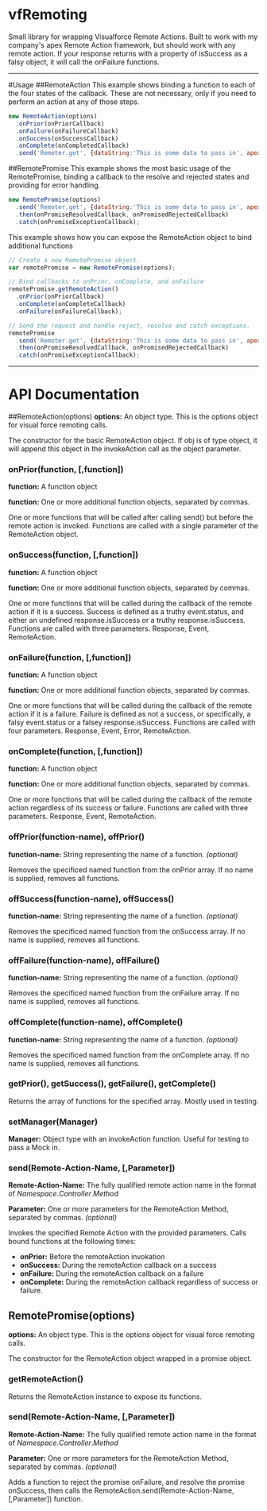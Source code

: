 # vfRemoting
Small library for wrapping Visualforce Remote Actions.
Built to work with my company's apex Remote Action framework, but should work with any remote action. If your response returns with a property of isSuccess as a falsy object, it will call the onFailure functions.
*****************************
#Usage
##RemoteAction
This example shows binding a function to each of the four states of the callback. These are not necessary, only if you need to perform an action at any of those steps.
```javascript
new RemoteAction(options)
  .onPrior(onPriorCallback)
  .onFailure(onFailureCallback)
  .onSuccess(onSuccessCallback)
  .onComplete(onCompletedCallback)
  .send('Remoter.get', {dataString:'This is some data to pass in', apexType:'RemoterImp.Request'});
```
##RemotePromise
This example shows the most basic usage of the RemotePromise, binding a callback to the resolve and rejected states and providing for error handling.
```javascript
new RemotePromise(options)
  .send('Remoter.get', {dataString:'This is some data to pass in', apexType:'RemoterImp.Request'})
  .then(onPromiseResolvedCallback, onPromisedRejectedCallback)
  .catch(onPromiseExceptionCallback);
```

This example shows how you can expose the RemoteAction object to bind additional functions
```javascript
// Create a new RemotePromise object.
var remotePromise = new RemotePromise(options);

// Bind callbacks to onPrior, onComplete, and onFailure
remotePromise.getRemoteAction()
  .onPrior(onPriorCallback)
  .onComplete(onCompleteCallback)
  .onFailure(onFailureCallback);

// Send the request and handle reject, resolve and catch exceptions.
remotePromise
  .send('Remoter.get', {dataString:'This is some data to pass in', apexType:'RemoterImp.Request'})
  .then(onPromiseResolvedCallback, onPromisedRejectedCallback)
  .catch(onPromiseExceptionCallback);
```
*****************************
# API Documentation
##RemoteAction(options)
**options:** An object type. This is the options object for visual force remoting calls.

The constructor for the basic RemoteAction object.
If obj is of type object, it will append this object in the invokeAction call as the object parameter.

### onPrior(function, [,function])
**function:** A function object

**function:** One or more additional function objects, separated by commas.

One or more functions that will be called after calling send() but before the remote action is invoked. Functions are called with a single parameter of the RemoteAction object.

### onSuccess(function, [,function])
**function:** A function object

**function:** One or more additional function objects, separated by commas.

One or more functions that will be called during the callback of the remote action if it is a success. Success is defined as a truthy event.status, and either an undefined response.isSuccess or a truthy response.isSuccess. Functions are called with three parameters. Response, Event, RemoteAction.

### onFailure(function, [,function])
**function:** A function object

**function:** One or more additional function objects, separated by commas.

One or more functions that will be called during the callback of the remote action if it is a failure. Failure is defined as not a success, or specifically, a falsy event.status or a falsey response.isSuccess. Functions are called with four parameters. Response, Event, Error, RemoteAction.

### onComplete(function, [,function])
**function:** A function object

**function:** One or more additional function objects, separated by commas.

One or more functions that will be called during the callback of the remote action regardless of its success or failure. Functions are called with three parameters. Response, Event, RemoteAction.

### offPrior(function-name), offPrior()
**function-name:** String representing the name of a function. _(optional)_

Removes the specificed named function from the onPrior array. If no name is supplied, removes all functions.

### offSuccess(function-name), offSuccess()
**function-name:** String representing the name of a function. _(optional)_

Removes the specificed named function from the onSuccess array. If no name is supplied, removes all functions.

### offFailure(function-name), offFailure()
**function-name:** String representing the name of a function. _(optional)_

Removes the specificed named function from the onFailure array. If no name is supplied, removes all functions.

### offComplete(function-name), offComplete()
**function-name:** String representing the name of a function. _(optional)_

Removes the specificed named function from the onComplete array. If no name is supplied, removes all functions.

### getPrior(), getSuccess(), getFailure(), getComplete()
Returns the array of functions for the specified array. Mostly used in testing.

### setManager(Manager)
**Manager:** Object type with an invokeAction function. Useful for testing to pass a Mock in.

### send(Remote-Action-Name, [,Parameter])
**Remote-Action-Name:** The fully qualified remote action name in the format of _Namespace_._Controller_._Method_

**Parameter:** One or more parameters for the RemoteAction Method, separated by commas. _(optional)_

Invokes the specified Remote Action with the provided parameters. Calls bound functions at the following times:
+ **onPrior:** Before the remoteAction invokation
+ **onSuccess:** During the remoteAction callback on a success
+ **onFailure:** During the remoteAction callback on a failure
+ **onComplete:** During the remoteAction callback regardless of success or failure.

## RemotePromise(options)
**options:** An object type. This is the options object for visual force remoting calls.

The constructor for the RemoteAction object wrapped in a promise object.

### getRemoteAction()
Returns the RemoteAction instance to expose its functions.

### send(Remote-Action-Name, [,Parameter])
**Remote-Action-Name:** The fully qualified remote action name in the format of _Namespace_._Controller_._Method_

**Parameter:** One or more parameters for the RemoteAction Method, separated by commas. _(optional)_

Adds a function to reject the promise onFailure, and resolve the promise onSuccess, then calls the RemoteAction.send(Remote-Action-Name, [,Parameter]) function.


